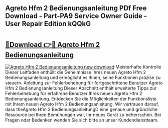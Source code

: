 ## Agreto Hfm 2 Bedienungsanleitung PDf Free Download - Part-PA9 Service Owner Guide - User Repair Edition kQQkG

# <h2><a href="http://df4ktr1.blite.top/?on=Agreto+Hfm+2+Bedienungsanleitung">🔗Download 👉🔴 Agreto Hfm 2 Bedienungsanleitung</a></h2>

[![Agreto Hfm 2 Bedienungsanleitung new download](https://i.imgur.com/lujVjoI.png)](http://df4ktr1.blite.top/?on=Agreto+Hfm+2+Bedienungsanleitung)
Meisterhafte Kontrolle Dieser Leitfaden enthüllt die Geheimnisse Ihres neuen Agreto Hfm 2 Bedienungsanleitung und ermöglicht es Ihnen, seine Funktionen präzise zu steuern. Anleitung zur Fehlerbehebung für fortgeschrittene Benutzer Agreto Hfm 2 Bedienungsanleitung Dieser Abschnitt enthält erweiterte Tipps zur Fehlerbehebung für erfahrene Benutzer Ihres neuen Agreto Hfm 2 Bedienungsanleitung. Entdecken Sie die Möglichkeiten der Funktionsliste mit Ihrem neuen Agreto Hfm 2 Bedienungsanleitung. Wir vertrauen darauf, dass theAgreto Hfm 2 BedienungsanleitungD eine genaue und gründliche Ressource bei Ihren Bemühungen war, Ihr neues Gerät zu beherrschen. Bei Fragen oder Bedenken wenden Sie sich bitte an unser Kundendienstteam.
